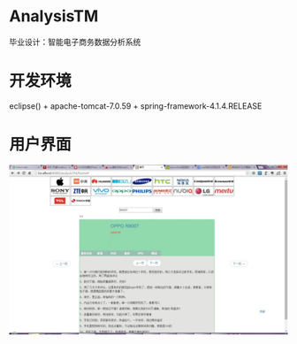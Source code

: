 # AnalysisTM
毕业设计：智能电子商务数据分析系统

# 开发环境
eclipse() + 
apache-tomcat-7.0.59 + 
spring-framework-4.1.4.RELEASE

# 用户界面
![image](https://github.com/Juxdun/AnalysisTM/blob/master/%E4%B8%BB%E7%95%8C%E9%9D%A2.jpg)

